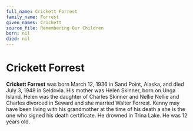 ```yaml
---
full_name: Crickett Forrest
family_name: Forrest
given_names: Crickett
source_file: Remembering Our Children
born: nil
died: nil
---
```

# Crickett Forrest

**Crickett Forrest** was born March 12, 1936 in Sand Point, Alaska, and
died July 3, 1948 in Seldovia. His mother was Helen Skinner, born on
Unga Island. Helen was the daughter of Charles Skinner and Nellie Nellie
and Charles divorced in Seward and she married Walter Forrest. Kenny may
have been living with his grandmother at the time of his death a she is
the one who signed his death certificate. He drowned in Trina Lake. He
was 12 years old.

